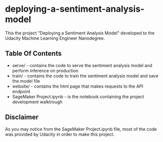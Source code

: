 # deploying-a-sentiment-analysis-model

This the project "Deploying a Sentiment Analysis Model" developed to the Udacity Machine Learning Engineer Nanodegree.

## Table Of Contents

* serve/ - contains the code to serve the sentiment analysis model and perform inference on production
* train/ - contains the code to train the sentiment analysis model and save the model file
* website/ - contains the html page that makes requests to the API endpoint
* SageMaker Project.ipynb - is the notebook containing the project development walktrough

## Disclaimer

As you may notice from the SageMaker Project.ipynb file, most of the code was provided by Udacity in order to make this project.
